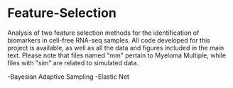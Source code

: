 # Feature-Selection
Analysis of two feature selection methods for the identification of biomarkers in cell-free RNA-seq samples. All code developed for this project is available, as well as all the data and figures included in the main text. Please note that files named "mm" pertain to Myeloma Multiple, while files with "sim" are related to simulated data.

-Bayesian Adaptive Sampling
-Elastic Net
